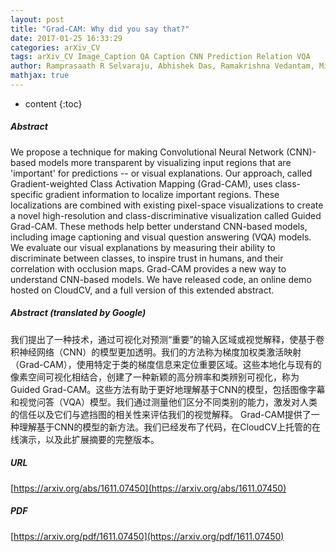 ```yaml
---
layout: post
title: "Grad-CAM: Why did you say that?"
date: 2017-01-25 16:33:29
categories: arXiv_CV
tags: arXiv_CV Image_Caption QA Caption CNN Prediction Relation VQA
author: Ramprasaath R Selvaraju, Abhishek Das, Ramakrishna Vedantam, Michael Cogswell, Devi Parikh, Dhruv Batra
mathjax: true
---
```


* content
{:toc}

##### Abstract
We propose a technique for making Convolutional Neural Network (CNN)-based models more transparent by visualizing input regions that are 'important' for predictions -- or visual explanations. Our approach, called Gradient-weighted Class Activation Mapping (Grad-CAM), uses class-specific gradient information to localize important regions. These localizations are combined with existing pixel-space visualizations to create a novel high-resolution and class-discriminative visualization called Guided Grad-CAM. These methods help better understand CNN-based models, including image captioning and visual question answering (VQA) models. We evaluate our visual explanations by measuring their ability to discriminate between classes, to inspire trust in humans, and their correlation with occlusion maps. Grad-CAM provides a new way to understand CNN-based models. We have released code, an online demo hosted on CloudCV, and a full version of this extended abstract.

##### Abstract (translated by Google)
我们提出了一种技术，通过可视化对预测“重要”的输入区域或视觉解释，使基于卷积神经网络（CNN）的模型更加透明。我们的方法称为梯度加权类激活映射（Grad-CAM），使用特定于类的梯度信息来定位重要区域。这些本地化与现有的像素空间可视化相结合，创建了一种新颖的高分辨率和类辨别可视化，称为Guided Grad-CAM。这些方法有助于更好地理解基于CNN的模型，包括图像字幕和视觉问答（VQA）模型。我们通过测量他们区分不同类别的能力，激发对人类的信任以及它们与遮挡图的相关性来评估我们的视觉解释。 Grad-CAM提供了一种理解基于CNN的模型的新方法。我们已经发布了代码，在CloudCV上托管的在线演示，以及此扩展摘要的完整版本。

##### URL
[https://arxiv.org/abs/1611.07450](https://arxiv.org/abs/1611.07450)

##### PDF
[https://arxiv.org/pdf/1611.07450](https://arxiv.org/pdf/1611.07450)

